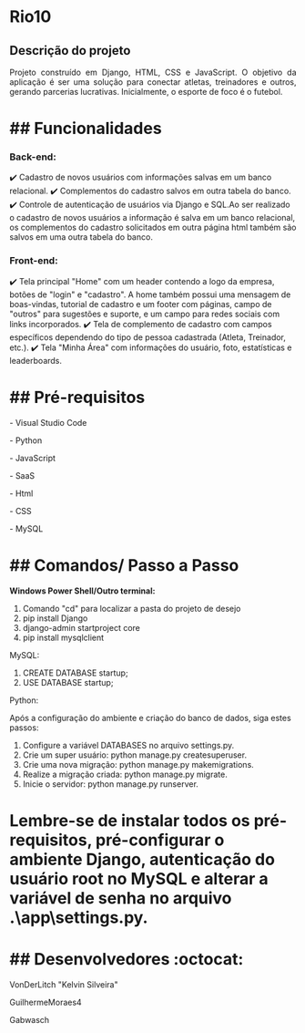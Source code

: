 <h1>Rio10</h1>

## Descrição do projeto 

<p align="justify">
Projeto construído em Django, HTML, CSS e JavaScript. O objetivo da aplicação é ser uma solução para conectar atletas, treinadores e outros, gerando parcerias lucrativas. Inicialmente, o esporte de foco é o futebol.
</p>

<h1>## Funcionalidades</h1>

### Back-end:

:heavy_check_mark: Cadastro de novos usuários com informações salvas em um banco relacional.
:heavy_check_mark: Complementos do cadastro salvos em outra tabela do banco.
:heavy_check_mark: Controle de autenticação de usuários via Django e SQL.Ao ser realizado o cadastro de novos usuários a informação é salva em um banco relacional, os complementos do cadastro solicitados em outra página html também são salvos em uma outra tabela do banco.


### Front-end:

:heavy_check_mark: Tela principal "Home" com um header contendo a logo da empresa, botões de "login" e "cadastro". A home também possui uma mensagem de boas-vindas, tutorial de cadastro e um footer com páginas, campo de "outros" para sugestões e suporte, e um campo para redes sociais com links incorporados.
:heavy_check_mark: Tela de complemento de cadastro com campos específicos dependendo do tipo de pessoa cadastrada (Atleta, Treinador, etc.).
:heavy_check_mark: Tela "Minha Área" com informações do usuário, foto, estatísticas e leaderboards.


<h1>## Pré-requisitos</h1>

<p>- Visual Studio Code</p>
<p>- Python</p>
<p>- JavaScript</p>
<p>- SaaS</p>
<p>- Html</p>
<p>- CSS</p>
<p>- MySQL</p>

<h1>## Comandos/ Passo a Passo</h1>

**Windows Power Shell/Outro terminal:**

1. Comando "cd" para localizar a pasta do projeto de desejo
2. pip install Django
3. django-admin startproject core
4. pip install mysqlclient

MySQL:

1. CREATE DATABASE startup;
2. USE DATABASE startup;

Python:

Após a configuração do ambiente e criação do banco de dados, siga estes passos:

1. Configure a variável DATABASES no arquivo settings.py.
2. Crie um super usuário: python manage.py createsuperuser.
3. Crie uma nova migração: python manage.py makemigrations.
4. Realize a migração criada: python manage.py migrate.
5. Inicie o servidor: python manage.py runserver.

<h1>Lembre-se de instalar todos os pré-requisitos, pré-configurar o ambiente Django, autenticação do usuário root no MySQL e alterar a variável de senha no arquivo .\app\settings.py.</h1>

<h1>## Desenvolvedores :octocat:</h1>

<p>VonDerLitch "Kelvin Silveira"</p>
<p>GuilhermeMoraes4</p>
<p>Gabwasch</p>
